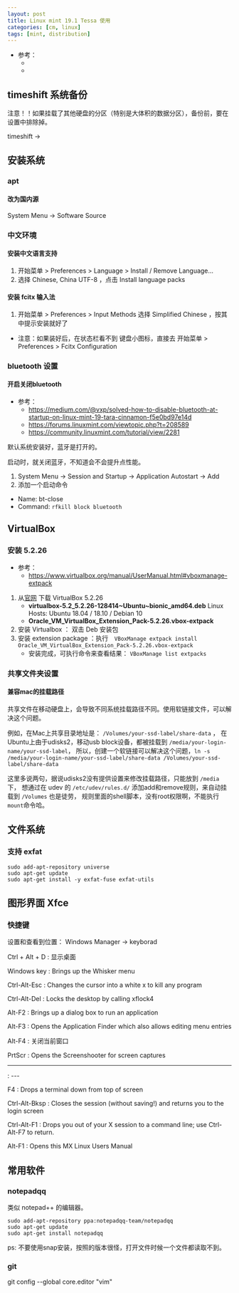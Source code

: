 ```yaml
---
layout: post
title: Linux mint 19.1 Tessa 使用
categories: [cm, linux]
tags: [mint, distribution]
---
```


* 参考： 
  * []()
  * []()



## timeshift 系统备份


注意！！如果挂载了其他硬盘的分区（特别是大体积的数据分区），备份前，要在设置中排除掉。

timeshift -\>





## 安装系统


### apt

#### 改为国内源

System Menu -\> Software Source



### 中文环境

#### 安装中文语言支持

1. 开始菜单 \> Preferences \> Language \> Install \/ Remove Language...
1. 选择 Chinese, China UTF-8 ，点击 Install language packs

#### 安装 fcitx 输入法

1. 开始菜单 \> Preferences \> Input Methods 选择 Simplified Chinese ，按其中提示安装就好了

* 注意：如果装好后，在状态栏看不到 键盘小图标，直接去 开始菜单 \> Preferences \> Fcitx Configuration


### bluetooth 设置

#### 开启关闭bluetooth

* 参考：
  * <https://medium.com/@vxp/solved-how-to-disable-bluetooth-at-startup-on-linux-mint-19-tara-cinnamon-f5e0bd97e14d>
  * <https://forums.linuxmint.com/viewtopic.php?t=208589>
  * <https://community.linuxmint.com/tutorial/view/2281>

默认系统安装好，蓝牙是打开的。

启动时，就关闭蓝牙，不知道会不会提升点性能。

1. System Menu -\> Session and Startup -\> Application Autostart -\> Add
1. 添加一个启动命令
  * Name: bt-close
  * Command: `rfkill block bluetooth`





## VirtualBox

### 安装 5.2.26

* 参考：
  * <https://www.virtualbox.org/manual/UserManual.html#vboxmanage-extpack>

1. 从[官网](https://www.virtualbox.org/wiki/Download_Old_Builds_5_2) 下载 VirtualBox 5.2.26 
    * **virtualbox-5.2_5.2.26-128414~Ubuntu~bionic_amd64.deb** Linux Hosts: Ubuntu 18.04 / 18.10 / Debian 10 
    * **Oracle_VM_VirtualBox_Extension_Pack-5.2.26.vbox-extpack**
1. 安装 Virtualbox ： 双击 Deb 安装包
1. 安装 extension package ：执行　`VBoxManage extpack install Oracle_VM_VirtualBox_Extension_Pack-5.2.26.vbox-extpack`
    * 安装完成，可执行命令来查看结果： `VBoxManage list extpacks`


### 共享文件夹设置

#### 兼容mac的挂载路径

共享文件在移动硬盘上，会导致不同系统挂载路径不同。使用软链接文件，可以解决这个问题。

例如，在Mac上共享目录地址是： `/Volumes/your-ssd-label/share-data` ，
在 Ubuntu上由于udisks2，移动usb block设备，都被挂载到 `/media/your-login-name/your-ssd-label`，
所以，创建一个软链接可以解决这个问题，`ln -s /media/your-login-name/your-ssd-label/share-data /Volumes/your-ssd-label/share-data`

这里多说两句，据说udisks2没有提供设置来修改挂载路径，只能放到 `/media` 下，
想通过在 udev 的 `/etc/udev/rules.d/` 添加add和remove规则，来自动挂载到 `/Volumes` 也是徒劳，
规则里面的shell脚本，没有root权限啊，不能执行`mount`命令哈。


## 文件系统

### 支持 exfat

~~~
sudo add-apt-repository universe
sudo apt-get update
sudo apt-get install -y exfat-fuse exfat-utils
~~~



















## 图形界面 Xfce

### 快捷键

设置和查看到位置： Windows Manager -\> keyborad

Ctrl + Alt + D
: 显示桌面

Windows key
: Brings up the Whisker menu

Ctrl-Alt-Esc
: Changes the cursor into a white x to kill any program

Ctrl-Alt-Del
: Locks the desktop by calling xflock4

Alt-F2
: Brings up a dialog box to run an application

Alt-F3
: Opens the Application Finder which also allows editing menu entries

Alt-F4
: 关闭当前窗口

PrtScr
: Opens the Screenshooter for screen captures


---
: ---

F4
: Drops a terminal down from top of screen

Ctrl-Alt-Bksp
: Closes the session (without saving!) and returns you to the login screen

Ctrl-Alt-F1
: Drops you out of your X session to a command line; use Ctrl-Alt-F7 to return.

Alt-F1
: Opens this MX Linux Users Manual



## 常用软件

### notepadqq

类似 notepad++ 的编辑器。

~~~
sudo add-apt-repository ppa:notepadqq-team/notepadqq
sudo apt-get update
sudo apt-get install notepadqq
~~~

ps: 不要使用snap安装，按照的版本很怪，打开文件时候一个文件都读取不到。


### git

git config --global core.editor "vim"








































